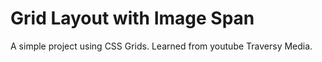 # Grid Layout with Image Span

A simple project using CSS Grids. Learned from youtube Traversy Media.